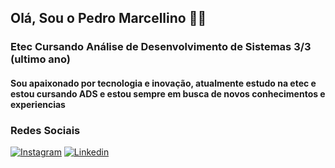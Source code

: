 ## Olá, Sou o Pedro Marcellino 👨‍💻

### Etec Cursando Análise de Desenvolvimento de Sistemas 3/3 (ultimo ano)

#### Sou apaixonado por tecnologia e inovação, atualmente estudo na etec e estou cursando ADS e estou sempre em busca de novos conhecimentos e experiencias

### Redes Sociais

[![Instagram](https://img.shields.io/badge/Instagram-E4405F?style=for-the-badge&logo=instagram&logoColor=white)](https://www.instagram.com/pedromarcellinoo/)
[![Linkedin](https://img.shields.io/badge/LinkedIn-0077B5?style=for-the-badge&logo=linkedin&logoColor=white)](https://www.linkedin.com/in/pedro-marcellino-5241932aa/)
